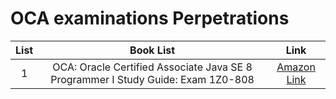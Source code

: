 # OCA examinations Perpetrations

|  List  |               Book List               |                                         Link                                          |                                                        
| :---: | :-------------------------------------: | :--------------------------------------------------------------------------------------: | 
|   1   |              OCA: Oracle Certified Associate Java SE 8 Programmer I Study Guide: Exam 1Z0-808               |         [Amazon Link](https://www.amazon.ca/OCA-Certified-Associate-Programmer-1Z0-808/dp/1118957407)          |
